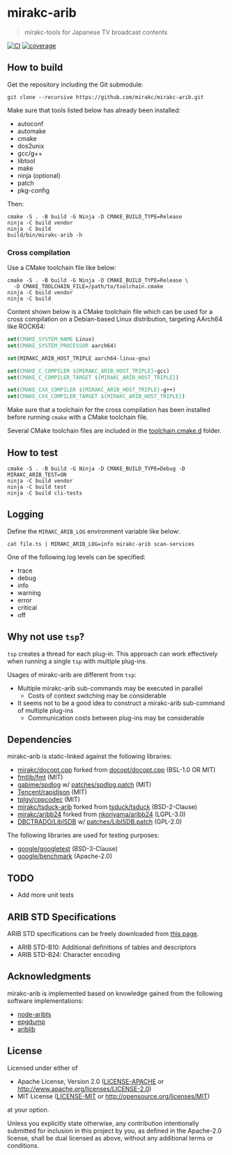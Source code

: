 # mirakc-arib

> mirakc-tools for Japanese TV broadcast contents

[![CI](https://github.com/mirakc/mirakc-arib/actions/workflows/ci.yml/badge.svg)](https://github.com/mirakc/mirakc-arib/actions/workflows/ci.yml)
[![coverage](https://codecov.io/gh/mirakc/mirakc-arib/branch/main/graph/badge.svg?token=iYQqKQLd7A)](https://codecov.io/gh/mirakc/mirakc-arib)

## How to build

Get the repository including the Git submodule:

```shell
git clone --recursive https://github.com/mirakc/mirakc-arib.git
```

Make sure that tools listed below has already been installed:

* autoconf
* automake
* cmake
* dos2unix
* gcc/g++
* libtool
* make
* ninja (optional)
* patch
* pkg-config

Then:

```shell
cmake -S . -B build -G Ninja -D CMAKE_BUILD_TYPE=Release
ninja -C build vendor
ninja -C build
build/bin/mirakc-arib -h
```

### Cross compilation

Use a CMake toolchain file like below:

```shell
cmake -S . -B build -G Ninja -D CMAKE_BUILD_TYPE=Release \
  -D CMAKE_TOOLCHAIN_FILE=/path/to/toolchain.cmake
ninja -C build vendor
ninja -C build
```

Content shown below is a CMake toolchain file which can be used for a cross
compilation on a Debian-based Linux distribution, targeting AArch64 like ROCK64:

```cmake
set(CMAKE_SYSTEM_NAME Linux)
set(CMAKE_SYSTEM_PROCESSOR aarch64)

set(MIRAKC_ARIB_HOST_TRIPLE aarch64-linux-gnu)

set(CMAKE_C_COMPILER ${MIRAKC_ARIB_HOST_TRIPLE}-gcc)
set(CMAKE_C_COMPILER_TARGET ${MIRAKC_ARIB_HOST_TRIPLE})

set(CMAKE_CXX_COMPILER ${MIRAKC_ARIB_HOST_TRIPLE}-g++)
set(CMAKE_CXX_COMPILER_TARGET ${MIRAKC_ARIB_HOST_TRIPLE})
```

Make sure that a toolchain for the cross compilation has been installed before
running `cmake` with a CMake toolchain file.

Several CMake toolchain files are included in the
[toolchain.cmake.d](./toolchain.cmake.d) folder.

## How to test

```shell
cmake -S . -B build -G Ninja -D CMAKE_BUILD_TYPE=Debug -D MIRAKC_ARIB_TEST=ON
ninja -C build vendor
ninja -C build test
ninja -C build cli-tests
```

## Logging

Define the `MIRAKC_ARIB_LOG` environment variable like below:

```shell
cat file.ts | MIRAKC_ARIB_LOG=info mirakc-arib scan-services
```

One of the following log levels can be specified:

* trace
* debug
* info
* warning
* error
* critical
* off

## Why not use `tsp`?

`tsp` creates a thread for each plug-in.  This approach can work effectively
when running a single `tsp` with multiple plug-ins.

Usages of mirakc-arib are different from `tsp`:

* Multiple mirakc-arib sub-commands may be executed in parallel
  * Costs of context switching may be considerable
* It seems not to be a good idea to construct a mirakc-arib sub-command of
  multiple plug-ins
  * Communication costs between plug-ins may be considerable

## Dependencies

mirakc-arib is static-linked against the following libraries:

* [mirakc/docopt.cpp] forked from [docopt/docopt.cpp] (BSL-1.0 OR MIT)
* [fmtlib/fmt] (MIT)
* [gabime/spdlog] w/ [patches/spdlog.patch](./patches/spdlog.patch) (MIT)
* [Tencent/rapidjson] (MIT)
* [tplgy/cppcodec] (MIT)
* [mirakc/tsduck-arib] forked from [tsduck/tsduck] (BSD-2-Clause)
* [mirakc/aribb24] forked from [nkoriyama/aribb24] (LGPL-3.0)
* [DBCTRADO/LibISDB] w/ [patches/LibISDB.patch](./patches/LibISDB.patch) (GPL-2.0)

The following libraries are used for testing purposes:

* [google/googletest] (BSD-3-Clause)
* [google/benchmark] (Apache-2.0)

## TODO

* Add more unit tests

## ARIB STD Specifications

ARIB STD specifications can be freely downloaded from
[this page](https://www.arib.or.jp/english/std_tr/broadcasting/sb_ej.html).

* ARIB STD-B10: Additional definitions of tables and descriptors
* ARIB STD-B24: Character encoding

## Acknowledgments

mirakc-arib is implemented based on knowledge gained from the following software
implementations:

* [node-aribts]
* [epgdump]
* [ariblib]

## License

Licensed under either of

* Apache License, Version 2.0
  ([LICENSE-APACHE] or http://www.apache.org/licenses/LICENSE-2.0)
* MIT License
  ([LICENSE-MIT] or http://opensource.org/licenses/MIT)

at your option.

Unless you explicitly state otherwise, any contribution intentionally submitted
for inclusion in this project by you, as defined in the Apache-2.0 license,
shall be dual licensed as above, without any additional terms or conditions.

[mirakc/docopt.cpp]: https://github.com/mirakc/docopt.cpp
[docopt/docopt.cpp]: https://github.com/docopt/docopt.cpp
[fmtlib/fmt]: https://github.com/fmtlib/fmt
[gabime/spdlog]: https://github.com/gabime/spdlog
[Tencent/rapidjson]: https://github.com/Tencent/rapidjson
[tplgy/cppcodec]: https://github.com/tplgy/cppcodec
[mirakc/tsduck-arib]: https://github.com/mirakc/tsduck-arib
[tsduck/tsduck]: https://github.com/tsduck/tsduck
[mirakc/aribb24]: https://github.com/mirakc/aribb24
[nkoriyama/aribb24]: https://github.com/nkoriyama/aribb24
[DBCTRADO/LibISDB]: https://github.com/DBCTRADO/LibISDB
[google/googletest]: https://github.com/google/googletest
[google/benchmark]: https://github.com/google/benchmark
[node-aribts]: https://github.com/rndomhack/node-aribts
[epgdump]: https://github.com/Piro77/epgdump
[ariblib]: https://github.com/youzaka/ariblib
[LICENSE-APACHE]: ./LICENSE-APACHE
[LICENSE-MIT]: ./LICENSE-MIT
